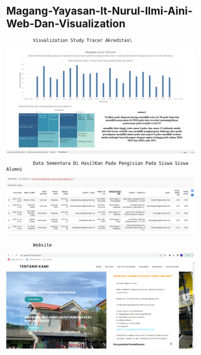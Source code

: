 # Magang-Yayasan-It-Nurul-Ilmi-Aini-Web-Dan-Visualization

              Visualization Study Tracer Akreditas\
 
![Alt Text](visualizations.png)

              Data Sementara Di HasilKan Pada Pengisian Pada Siswa Siswa Alumni
 
![Alt Text](data.png)

              Website
 
![Alt Text](website.png)
